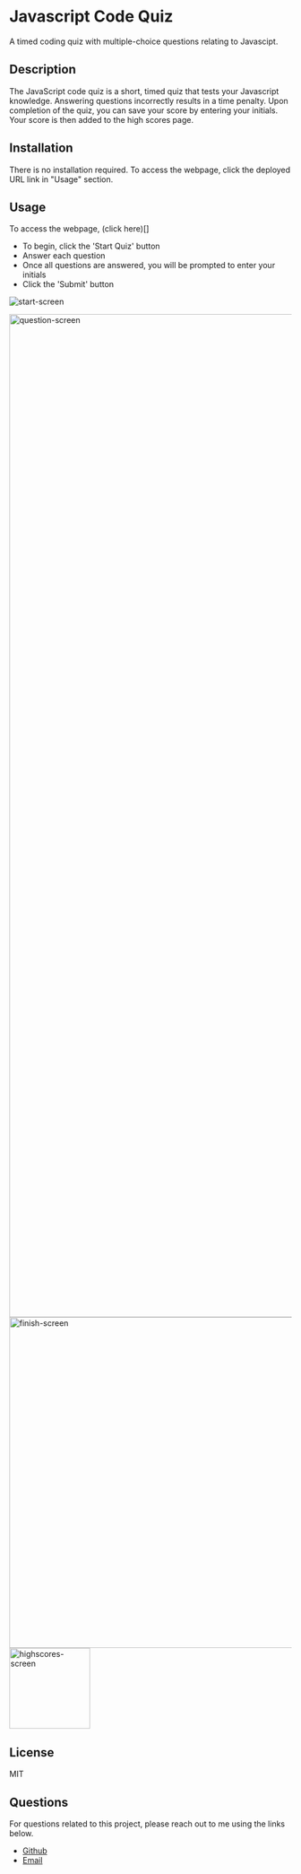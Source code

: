 # Javascript Code Quiz

A timed coding quiz with multiple-choice questions relating to Javascipt.

## Description 

The JavaScript code quiz is a short, timed quiz that tests your Javascript knowledge. Answering questions incorrectly results in a time penalty. Upon completion of the quiz, you can save your score by entering your initials. Your score is then added to the high scores page. 

## Installation 

There is no installation required. To access the webpage, click the deployed URL link in "Usage" section.

## Usage 

To access the webpage, (click here)[]
* To begin, click the 'Start Quiz' button
* Answer each question
* Once all questions are answered, you will be prompted to enter your initials 
* Click the 'Submit' button 

![start-screen](https://user-images.githubusercontent.com/113480175/223657473-1a7d8282-157b-4cd8-b559-d5f5f466dcd9.png)

<img width="1789" alt="question-screen" src="https://user-images.githubusercontent.com/113480175/223657656-9247ee4c-a75c-4e74-b16b-791ee3e3d426.png">

<img width="590" alt="finish-screen" src="https://user-images.githubusercontent.com/113480175/223657886-577ed198-4641-402f-92ad-e7ae7b6c8ae7.png">

<img width="144" alt="highscores-screen" src="https://user-images.githubusercontent.com/113480175/223658021-35286f0a-aae1-448a-a22f-0ac05fa35df5.png">

## License 

MIT


## Questions 

For questions related to this project, please reach out to me using the links below.

* [Github](https://github.com/lgenzone)
* [Email](lgenzone@icloud.com)
